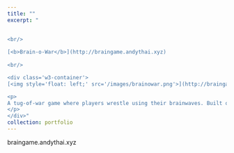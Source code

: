 ```yaml
---
title: ""
excerpt: "  
  
  
<br/>

[<b>Brain-o-War</b>](http://braingame.andythai.xyz)
  
<br/>

<div class='w3-container'>
[<img style='float: left;' src='/images/brainowar.png'>](http://braingame.andythai.xyz)

<p>
A tug-of-war game where players wrestle using their brainwaves. Built on a rendering engine made from scratch with a simple bot agent of varying difficulties and interfaces with the Neurosky MindWave headset API.<br/>
</p>
</div>"
collection: portfolio
---
```


braingame.andythai.xyz
